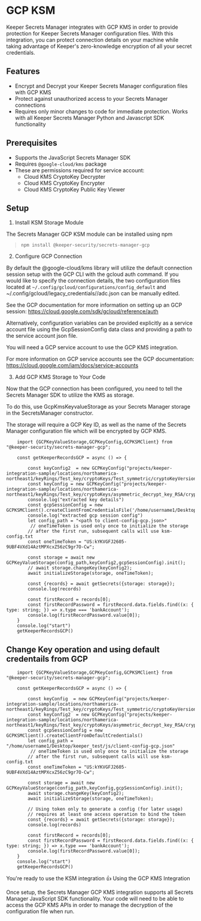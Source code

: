 # GCP KSM
Keeper Secrets Manager integrates with GCP KMS in order to provide protection for Keeper Secrets Manager configuration files.  With this integration, you can protect connection details on your machine while taking advantage of Keeper's zero-knowledge encryption of all your secret credentials.

## Features
* Encrypt and Decrypt your Keeper Secrets Manager configuration files with GCP KMS
* Protect against unauthorized access to your Secrets Manager connections
* Requires only minor changes to code for immediate protection.  Works with all Keeper Secrets Manager Python and Javascript SDK functionality

## Prerequisites
* Supports the JavaScript Secrets Manager SDK
* Requires `@google-cloud/kms` package
* These are permissions required for service account:
  * Cloud KMS CryptoKey Decrypter
  * Cloud KMS CryptoKey Encrypter
  * Cloud KMS CryptoKey Public Key Viewer

## Setup

1. Install KSM Storage Module

The Secrets Manager GCP KSM module can be installed using npm

> `npm install @keeper-security/secrets-manager-gcp`

2. Configure GCP Connection

By default the @google-cloud/kms library will utilize the default connection session setup with the GCP CLI with the gcloud auth command.  If you would like to specify the connection details, the two configuration files located at `~/.config/gcloud/configurations/config_default` and ~/.config/gcloud/legacy_credentials/<user>/adc.json can be manually edited.

See the GCP documentation for more information on setting up an GCP session: https://cloud.google.com/sdk/gcloud/reference/auth

Alternatively, configuration variables can be provided explicitly as a service account file using the GcpSessionConfig data class and providing  a path to the service account json file.

You will need a GCP service account to use the GCP KMS integration.

For more information on GCP service accounts see the GCP documentation: https://cloud.google.com/iam/docs/service-accounts

3. Add GCP KMS Storage to Your Code

Now that the GCP connection has been configured, you need to tell the Secrets Manager SDK to utilize the KMS as storage.

To do this, use GcpKmsKeyvalueStorage as your Secrets Manager storage in the SecretsManager constructor.

The storage will require a GCP Key ID, as well as the name of the Secrets Manager configuration file which will be encrypted by GCP KMS.
```
    import {GCPKeyValueStorage,GCPKeyConfig,GCPKSMClient} from "@keeper-security/secrets-manager-gcp";

    const getKeeperRecordsGCP = async () => {

        const keyConfig2  = new GCPKeyConfig("projects/keeper-integration-sample/locations/northamerica-northeast1/keyRings/Test_key/cryptoKeys/Test_symmetric/cryptoKeyVersions/1");
        const keyConfig = new GCPKeyConfig("projects/keeper-integration-sample/locations/northamerica-northeast1/keyRings/Test_key/cryptoKeys/asymmetric_decrypt_key_RSA/cryptoKeyVersions/1");
        console.log("extracted key details")
        const gcpSessionConfig = new GCPKSMClient().createClientFromCredentialsFile('/home/username1/Desktop/keeper_test/js/creds.json')
        console.log("extracted gcp session config")
        let config_path = "<path to client-config-gcp.json>"
         // oneTimeToken is used only once to initialize the storage
        // after the first run, subsequent calls will use ksm-config.txt
        const oneTimeToken = "US:kYKVGFJ2605-9UBF4VXd14AztMPXcxZ56zC9gr7O-Cw";
        
        const storage = await new GCPKeyValueStorage(config_path,keyConfig2,gcpSessionConfig).init();
        // await storage.changeKey(keyConfig2);
        await initializeStorage(storage, oneTimeToken);
        
        const {records} = await getSecrets({storage: storage});
        console.log(records)

        const firstRecord = records[0];
        const firstRecordPassword = firstRecord.data.fields.find((x: { type: string; }) => x.type === 'bankAccount');
        console.log(firstRecordPassword.value[0]);
    }
    console.log("start")
    getKeeperRecordsGCP()

```

## Change Key operation and using default credentails from GCP
```
    import {GCPKeyValueStorage,GCPKeyConfig,GCPKSMClient} from "@keeper-security/secrets-manager-gcp";

    const getKeeperRecordsGCP = async () => {

        const keyConfig  = new GCPKeyConfig("projects/keeper-integration-sample/locations/northamerica-northeast1/keyRings/Test_key/cryptoKeys/Test_symmetric/cryptoKeyVersions/1");
        const keyConfig2  = new GCPKeyConfig("projects/keeper-integration-sample/locations/northamerica-northeast1/keyRings/Test_key/cryptoKeys/asymmetric_decrypt_key_RSA/cryptoKeyVersions/1");
        const gcpSessionConfig = new GCPKSMClient().createClientFromDefaultCredentials()
        let config_path = "/home/username1/Desktop/keeper_test/js/client-config-gcp.json"
         // oneTimeToken is used only once to initialize the storage
        // after the first run, subsequent calls will use ksm-config.txt
        const oneTimeToken = "US:kYKVGFJ2605-9UBF4VXd14AztMPXcxZ56zC9gr7O-Cw";
        
        const storage = await new GCPKeyValueStorage(config_path,keyConfig,gcpSessionConfig).init();
        await storage.changeKey(keyConfig2);
        await initializeStorage(storage, oneTimeToken);
        
        // Using token only to generate a config (for later usage)
        // requires at least one access operation to bind the token
        const {records} = await getSecrets({storage: storage});
        console.log(records)

        const firstRecord = records[0];
        const firstRecordPassword = firstRecord.data.fields.find((x: { type: string; }) => x.type === 'bankAccount');
        console.log(firstRecordPassword.value[0]);
    }
    console.log("start")
    getKeeperRecordsGCP()
```

You're ready to use the KSM integration 👍
Using the GCP KMS Integration

Once setup, the Secrets Manager GCP KMS integration supports all Secrets Manager JavaScript SDK functionality. Your code will need to be able to access the GCP KMS APIs in order to manage the decryption of the configuration file when run.
